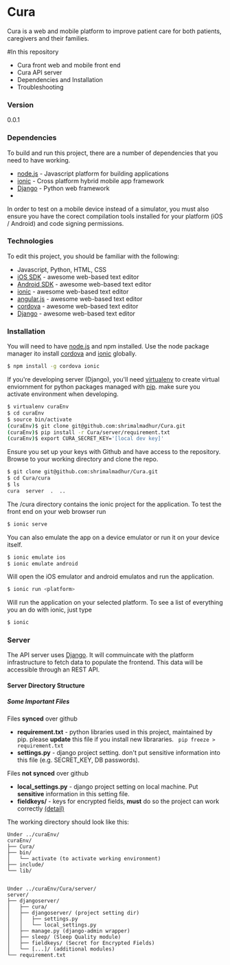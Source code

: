 # Cura

Cura is a web and mobile platform to improve patient care for both patients, caregivers and their families.

#In this repository
  - Cura front web and mobile front end
  - Cura API server
  - Dependencies and Installation
  - Troubleshooting

### Version
0.0.1

### Dependencies

To build and run this project, there are a number of dependencies that you need to have working.

* [node.js] - Javascript platform for building applications
* [ionic] - Cross platform hybrid mobile app framework
* [Django] - Python web framework
*
In order to test on a mobile device instead of a simulator, you must also ensure you have the corect compilation tools installed for your platform (iOS / Android) and code signing permissions.

### Technologies

To edit this project, you should be familiar with the following:
* Javascript, Python, HTML, CSS
* [iOS SDK] - awesome web-based text editor
* [Android SDK] - awesome web-based text editor
* [ionic] - awesome web-based text editor
 * [angular.js] - awesome web-based text editor
 * [cordova] - awesome web-based text editor
* [Django] - awesome web-based text editor

### Installation

You will need to have [node.js] and npm installed. Use the node package manager ito install  [cordova] and [ionic] globally.

```sh
$ npm install -g cordova ionic
```
If you're developing server (Django), you'll need [virtualenv] to create virtual enviornment for python packages managed with [pip]. make sure you activate environment when developing.

```sh
$ virtualenv curaEnv
$ cd curaEnv
$ source bin/activate
(curaEnv)$ git clone git@github.com:shrimalmadhur/Cura.git
(curaEnv)$ pip install -r Cura/server/requirement.txt
(curaEnv)$ export CURA_SECRET_KEY='[local dev key]'
```

Ensure you set up your keys with Github and have access to the repository. Browse to your working directory and clone the repo.

```sh
$ git clone git@github.com:shrimalmadhur/Cura.git
$ cd Cura/cura
$ ls
cura  server  .  ..
```

The /cura directory contains the ionic project for the application. To test the front end on your web browser run

```sh
$ ionic serve
```

You can also emulate the app on a device emulator or run it on your device itself.

```sh
$ ionic emulate ios
$ ionic emulate android
```

Will open the iOS emulator and android emulatos and run the application.

```sh
$ ionic run <platform>
```

Will run the application on your selected platform. To see a list of everything you an do with ionic, just type

```sh
$ ionic
```

### Server

The API server uses [Django]. It will commuincate with the platform infrastructure to fetch data to populate the frontend. This data will be accessible through an REST API.

#### Server Directory Structure


##### Some Important Files
Files **synced** over github

- **requirement.txt** - python libraries used in this project, maintained by pip. please **update** this file if you install new librararies. ``` pip freeze > requirement.txt```
- **settings.py** - django project setting. don't put sensitive information into this file (e.g. SECRET_KEY, DB passwords).

Files **not synced** over github

- **local_settings.py** - django project setting on local machine. Put **sensitive** information in this setting file.
- **fieldkeys/** - keys for encrypted fields, **must** do so the project can work correctly [(detail)](https://github.com/shrimalmadhur/Cura/pull/7)

The working directory should look like this:

```
Under ../curaEnv/
curaEnv/
├── Cura/
├── bin/
│   └── activate (to activate working environment)
├── include/
└── lib/ 


Under ../curaEnv/Cura/server/
server/
├── djangoserver/
│   ├── cura/
│   ├── djangoserver/ (project setting dir)
│   │   ├── settings.py
│   │   └── local_settings.py
│   ├── manage.py (django-admin wrapper)
│   ├── sleep/ (Sleep Quality module)
│   ├── fieldkeys/ (Secret for Encrypted Fields)
│   └── [...]/ (additional modules)
└── requirement.txt 
```



[ionic]:http://ionicframework.com/docs/guide/installation.html
[node.js]:http://nodejs.org
[Django]:https://www.djangoproject.com
[iOS SDK]:https://developer.apple.com/devcenter/ios/index.action
[Android SDK]:http://developer.android.com/sdk/index.html
[angular.js]:http://angularjs.org
[cordova]:http://cordova.apache.org
[virtualenv]:https://virtualenv.pypa.io/en/latest/
[pip]: http://pip.readthedocs.org/en/stable/

